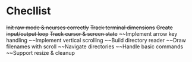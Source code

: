 # Checllist

~~Init raw mode & ncurses correctly~~
~~Track terminal dimensions~~
~~Create input/output loop~~
~~Track cursor & screen state~~
~~Implement arrow key handling
~~Implement vertical scrolling
~~Build directory reader
~~Draw filenames with scroll
~~Navigate directories
~~Handle basic commands
~~Support resize & cleanup

